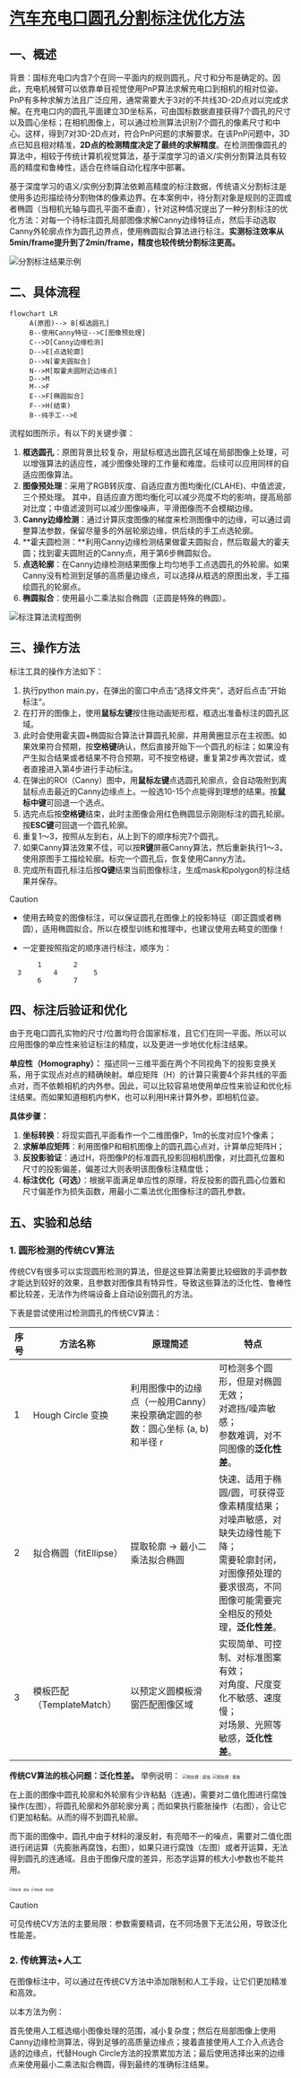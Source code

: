 # [汽车充电口圆孔分割标注优化方法](https://txyn3psha8.feishu.cn/wiki/IlAAwWBo8iwqhJkmbvfcHnD5nbd?from=from_copylink)

## 一、概述
​	背景：国标充电口内含7个在同一平面内的规则圆孔，尺寸和分布是确定的。因此，充电机械臂可以依靠单目视觉使用PnP算法求解充电口到相机的相对位姿。PnP有多种求解方法且广泛应用，通常需要大于3对的不共线3D-2D点对以完成求解。在充电口内的圆孔平面建立3D坐标系，可由国标数据直接获得7个圆孔的尺寸以及圆心坐标；在相机图像上，可以通过检测算法识别7个圆孔的像素尺寸和中心。这样，得到7对3D-2D点对，符合PnP问题的求解要求。在该PnP问题中，3D点已知且相对精准，**2D点的检测精度决定了最终的求解精度**。在检测图像圆孔的算法中，相较于传统计算机视觉算法，基于深度学习的语义/实例分割算法具有较高的精度和鲁棒性，适合在终端自动化程序中部署。

​	基于深度学习的语义/实例分割算法依赖高精度的标注数据，传统语义分割标注是使用多边形描绘待分割物体的像素边界。在本案例中，待分割对象是规则的正圆或者椭圆（当相机光轴与圆孔平面不垂直），针对这种情况提出了一种分割标注的优化方法：对每一个待标注圆孔局部图像求解Canny边缘特征点，然后手动选取Canny外轮廓点作为圆孔边界点，使用椭圆拟合算法进行标注。**实测标注效率从5min/frame提升到了2min/frame，精度也较传统分割标注更高。**

![分割标注结果示例](.pics/result.png)

## 二、具体流程
```mermaid
flowchart LR
     A(原图)--> B[框选圆孔]
     B--使用Canny特征-->C[图像预处理]
     C-->D[Canny边缘检测]
     D-->E[点选轮廓]
     D-->N[霍夫圆拟合]
     N-->M[取霍夫圆附近边缘点]
     D-->M
     M-->F
     E-->F[椭圆拟合]
     F-->H(结束)
     B--纯手工-->E
```

流程如图所示，有以下的关键步骤：
1. **框选圆孔**：原图背景比较复杂，用鼠标框选出圆孔区域在局部图像上处理，可以增强算法的适应性，减少图像处理的工作量和难度。后续可以应用同样的自适应图像算法。
2. **图像预处理**：采用了RGB转灰度、自适应直方图均衡化(CLAHE)、中值滤波，三个预处理。 其中，自适应直方图均衡化可以减少亮度不均的影响，提高局部对比度；中值滤波则可以减少图像噪声，平滑图像而不会模糊边缘。
3. **Canny边缘检测**：通过计算灰度图像的梯度来检测图像中的边缘，可以通过调整算法参数，保留尽量多的外层轮廓边缘，供后续的手工点选轮廓。
4. **霍夫圆检测：**利用Canny边缘检测结果做霍夫圆拟合，然后取最大的霍夫圆；找到霍夫圆附近的Canny点，用于第6步椭圆拟合。
5. **点选轮廓**：在Canny边缘检测结果图像上均匀地手工点选圆孔的外轮廓。如果Canny没有检测到足够的高质量边缘点，可以选择从框选的原图出发，手工描绘圆孔的轮廓点。
6. **椭圆拟合**：使用最小二乘法拟合椭圆（正圆是特殊的椭圆）。

![标注算法流程图例](.pics/flow_image.png)

## 三、操作方法
标注工具的操作方法如下：
1. 执行python main.py，在弹出的窗口中点击“选择文件夹“，选好后点击”开始标注“。
2. 在打开的图像上，使用**鼠标左键**按住拖动画矩形框，框选出准备标注的圆孔区域。
3. 此时会使用霍夫圆+椭圆拟合算法计算圆孔轮廓，并用黄圈显示在主视图。如果效果符合预期，按**空格键**确认，然后直接开始下一个圆孔的标注；如果没有产生拟合结果或者结果不符合预期，可不按空格键，重复第2步再次尝试，或者直接进入第4步进行手动标注。
4. 在弹出的ROI（Canny）图中，用**鼠标左键**点选圆孔轮廓点，会自动吸附到离鼠标点击最近的Canny边缘点上。一般选10-15个点能得到理想的结果。按**鼠标中键**可回退一个选点。
5. 选完点后按**空格键**结束，此时主图像会用红色椭圆显示刚刚标注的圆孔轮廓。按**ESC键**可回退一个圆孔轮廓。
6. 重复1～3，按照从左到右，从上到下的顺序标完7个圆孔。
7. 如果Canny算法效果不佳，可以按**R键**屏蔽Canny算法，然后重新执行1～3，使用原图手工描绘轮廓。标完一个圆孔后，恢复使用Canny方法。
8. 完成所有圆孔标注后按**Q键**结束当前图像标注，生成mask和polygon的标注结果并保存。



> [!CAUTION]
>
> - 使用去畸变的图像标注，可以保证圆孔在图像上的投影特征（即正圆或者椭圆），适用椭圆拟合。所以在模型训练和推理中，也建议使用去畸变的图像！
>
> - 一定要按照指定的顺序进行标注，顺序为：
>```
>        1        2
>   3        4         5
>   ​     6        7
>```

 

## 四、标注后验证和优化
​	由于充电口圆孔实物的尺寸/位置均符合国家标准，且它们在同一平面。所以可以应用图像的单应性来验证标注的精度，以及更进一步地优化标注结果。

**单应性（Homography）：**
	描述同一三维平面在两个不同视角下的投影变换关系，用于实现点对点的精确映射。单应矩阵（H）的计算只需要4个非共线的平面点对，而不依赖相机的内外参。因此，可以比较容易地使用单应性来验证和优化标注结果。而如果知道相机内参K，也可以利用H来计算外参，即相机位姿。

**具体步骤：**

1. **坐标转换**：将现实圆孔平面看作一个二维图像P，1m的长度对应1个像素；
2. **求解单应矩阵**：利用图像P和相机图像上的圆孔圆心点对，计算单应矩阵H；
3. **反投影验证**：通过H，将图像P的标准圆孔投影回相机图像，对比圆孔位置和尺寸的投影偏差，偏差过大则表明该图像标注精度低；
4. **标注优化（可选）**：根据平面满足单应性的原理，将反投影的圆孔圆心位置和尺寸偏差作为损失函数，用最小二乘法优化图像标注的圆孔参数。

## 五、实验和总结
### 1. 圆形检测的传统CV算法
传统CV有很多可以实现圆形检测的算法，但是这些算法需要比较细致的手调参数才能达到较好的效果，且参数对图像具有特异性，导致这些算法的泛化性、鲁棒性都比较差，无法作为终端设备上自动设别圆孔的方法。

下表是尝试使用过检测圆孔的传统CV算法：

| 序号 | 方法名称                  | 原理简述                                                     | 特点                                                         |
| ---- | ------------------------- | ------------------------------------------------------------ | ------------------------------------------------------------ |
| 1    | Hough Circle 变换         | 利用图像中的边缘点（一般用Canny）来投票确定圆的参数：圆心坐标 (a, b) 和半径 r | 可检测多个圆形，但是对椭圆无效； <br />对遮挡/噪声敏感； <br />参数难调，对不同图像的**泛化性差**。 |
| 2    | 拟合椭圆（fitEllipse）    | 提取轮廓 → 最小二乘法拟合椭圆                                | 快速、适用于椭圆/圆，可获得亚像素精度结果； <br />对噪声敏感，对缺失边缘性能下降； <br />需要轮廓封闭，对图像预处理的要求很高，不同图像可能需要完全相反的预处理，**泛化性差**。 |
| 3    | 模板匹配（TemplateMatch） | 以预定义圆模板滑窗匹配图像区域                               | 实现简单、可控制、对标准图案有效；<br />对角度、尺度变化不敏感、速度慢； <br />对场景、光照等敏感，**泛化性差**。 |

**传统CV算法的核心问题：泛化性差。**
举例说明：
<img src=".pics/erode1.png" alt="预处理：腐蚀" style="zoom:50%;" />  <img src=".pics/dilate.png" alt="预处理：膨胀" style="zoom:50%;" />



在上面的图像中圆孔轮廓和外轮廓有少许粘黏（连通)，需要对二值化图进行腐蚀操作(左图），将圆孔轮廓和外部轮廓分离；而如果执行膨胀操作（右图），会让它们更加粘黏。从而的得不到圆孔轮廓。

而下面的图像中，圆孔中由于材料的漫反射，有亮暗不一的噪点，需要对二值化图进行闭运算（先膨胀再腐蚀，右图），如果只进行腐蚀（左图）或者开运算，无法得到圆孔的连通域。且由于图像尺度的差异，形态学运算的核大小参数也不能共用。

<img src=".pics/erode2.png" alt="预处理：腐蚀" style="zoom: 35%;" /> <img src=".pics/close.png" alt="预处理：闭运算" style="zoom: 35%;" />

> [!CAUTION]
>
> 可见传统CV方法的主要局限：参数需要精调，在不同场景下无法公用，导致泛化性能差。



### 2. 传统算法+人工

​	在图像标注中，可以通过在传统CV方法中添加限制和人工手段，让它们更加精准和高效。

以本方法为例：

​	首先使用人工框选缩小图像处理的范围，减小复杂度；然后在局部图像上使用Canny边缘检测算法，得到足够的高质量边缘点；接着直接使用人工介入点选合适的边缘点，代替Hough Circle方法的投票累加方法；最后使用选择出来的边缘点来使用最小二乘法拟合椭圆，得到最终的准确标注结果。